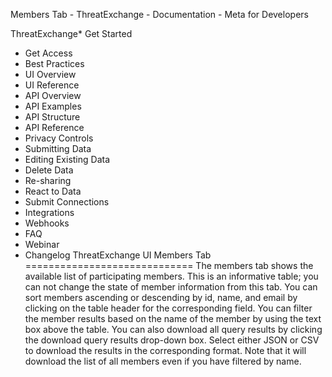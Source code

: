 Members Tab - ThreatExchange - Documentation - Meta for Developers

ThreatExchange* Get Started
* Get Access
* Best Practices
* UI Overview
* UI Reference
* API Overview
* API Examples
* API Structure
* API Reference
* Privacy Controls
* Submitting Data
* Editing Existing Data
* Delete Data
* Re-sharing
* React to Data
* Submit Connections
* Integrations
* Webhooks
* FAQ
* Webinar
* Changelog
ThreatExchange UI Members Tab
=============================
The members tab shows the available list of participating members. This is an informative table; you can not change the state of member information from this tab.
You can sort members ascending or descending by id, name, and email by clicking on the table header for the corresponding field.
You can filter the member results based on the name of the member by using the text box above the table.
You can also download all query results by clicking the download query results drop-down box. Select either JSON or CSV to download the results in the corresponding format. Note that it will download the list of all members even if you have filtered by name.